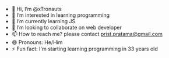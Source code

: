 - 👋 Hi, I’m @xTronauts
- 👀 I’m interested in learning programming
- 🌱 I’m currently learning JS 
- 💞️ I’m looking to collaborate on web developer
- 📫 How to reach me? please contact prist.pratama@gmail.com
- 😄 Pronouns: He/Him
- ⚡ Fun fact: I'm starting learning programming in 33 years old

<!---
xTronauts/xTronauts is a ✨ special ✨ repository because its `README.md` (this file) appears on your GitHub profile.
You can click the Preview link to take a look at your changes.
--->
